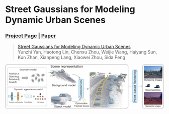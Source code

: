 # Street Gaussians for Modeling Dynamic Urban Scenes

### [Project Page](https://zju3dv.github.io/street_gaussians) | [Paper](https://github.com/yunzhiy/project_page_assets/raw/main/street_gaussians/street_gaussians.pdf) 

> [Street Gaussians for Modeling Dynamic Urban Scenes](https://github.com/yunzhiy/project_page_assets/raw/main/street_gaussians/street_gaussians.pdf)  
> Yunzhi Yan, Haotong Lin, Chenxu Zhou, Weijie Wang, Haiyang Sun, Kun Zhan, Xianpeng Lang, Xiaowei Zhou, Sida Peng

![pipeline](images/pipeline.jpg)
